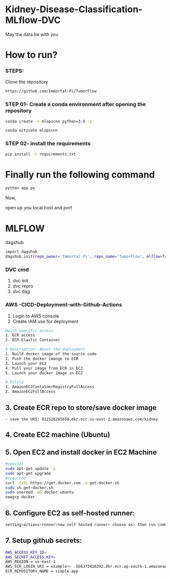 
# Kidney-Disease-Classification-MLflow-DVC

May the data be with you 

# How to run?

### STEPS:
Clone the repository
```bash
https://github.com/Immortal-Pi/TumorFlow
```

### STEP 01- Create a conda environment after opening the repository
```bash 
conda create -n mlopscnn python=3.9 -y
```
```bash 
conda activate mlopscnn
```

### STEP 02- install the requirements
```bash
pip install -r requirements.txt
```

# Finally run the following command
```bash
python app.py
```

Now,

open up you local host and port

# MLFLOW 

dagshub 

```bash
import dagshub
dagshub.init(repo_owner='Immortal-Pi', repo_name='TumorFlow', mlflow=True)
```

### DVC cmd 

1. dvc init 
2. dvc repro
3. dvc dag 


### AWS -CICD-Deployment-with-Github-Actions

1. Login to AWS console 
2. Create IAM use for deployment 
```bash
#with specific access
1. ECR access
2. ECR Elastic Container 

# Description: About the deployment 
1. Build docker image of the source code 
2. Push the docker imange to ECR
3. Launch your EC2 
4. Pull your image from ECR in EC2 
5. Launch your docker image in EC2 

# Policy 
1. AmazonEC2ContainerRegistryFullAccess
2. AmazonEC2FullAccess
```

## 3. Create ECR repo to store/save docker image 
    - save the URI: 011528265658.dkr.ecr.us-east-2.amazonaws.com/kidney

## 4. Create EC2 machine (Ubuntu)

## 5. Open EC2 and install docker in EC2 Machine 
```bash
#optinal
sudo apt-get update -y
sudo apt-get upgrade
#required
curl -fsSL https://get.docker.com -o get-docker.sh
sudo sh get-docker.sh
sudo usermod -aG docker ubuntu
newgrp docker
```

## 6. Configure EC2 as self-hosted runner:
```bash
setting>actions>runner>new self hosted runner> choose os> then run command one by one
```

## 7. Setup github secrets:
```bash 
AWS_ACCESS_KEY_ID=
AWS_SECRET_ACCESS_KEY=
AWS_REGION = us-east-1
AWS_ECR_LOGIN_URI = example>>  566373416292.dkr.ecr.ap-south-1.amazonaws.com
ECR_REPOSITORY_NAME = simple-app
```